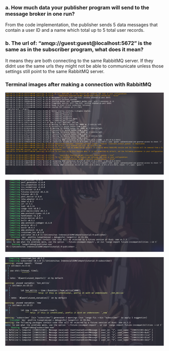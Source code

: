 ### a. How much data your publisher program will send to the message broker in one run?

From the code implementation, the publisher sends 5 data messages that contain a user ID and a name which total up to 5 total user records.

### b. The url of: “amqp://guest:guest@localhost:5672” is the same as in the subscriber program, what does it mean?

It means they are both connecting to the same RabbitMQ server. If they didnt use the same urls they might not be able to communicate unless those settings still point to the same RabbitMQ server. 

### Terminal images after making a connection with RabbitMQ

![Docker Terminal](images/docker_terminal.png)

![Publisher Terminal](images/publisher_terminal.png)

![Subscriber Terminal](images/subscriber_terminal.png)